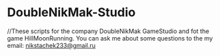 # DoubleNikMak-Studio
//These scripts for the company DoubleNikMak GameStudio and fot the game HillMoonRunning. You can ask me about some questions to the my email: nikstachek233@gmail.ru
